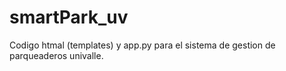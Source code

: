 # smartPark_uv
Codigo htmal (templates) y app.py para el sistema de gestion de parqueaderos univalle.
